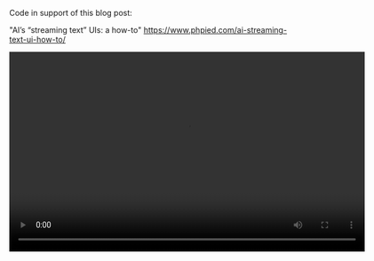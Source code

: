 Code in support of this blog post:

"AI’s “streaming text” UIs: a how-to"
https://www.phpied.com/ai-streaming-text-ui-how-to/

<video width="640" height="360" controls>
  <source src="./eventstream.mp4" type="video/mp4">
</video>
